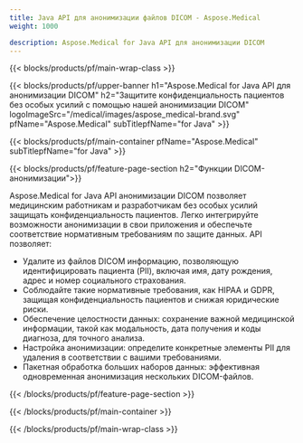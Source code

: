 ```yaml
---
title: Java API для анонимизации файлов DICOM - Aspose.Medical
weight: 1000

description: Aspose.Medical for Java API для анонимизации DICOM 
---
```


{{< blocks/products/pf/main-wrap-class >}}

{{< blocks/products/pf/upper-banner h1="Aspose.Medical for Java API для анонимизации DICOM" h2="Защитите конфиденциальность пациентов без особых усилий с помощью нашей анонимизации DICOM" logoImageSrc="/medical/images/aspose_medical-brand.svg" pfName="Aspose.Medical" subTitlepfName="for Java" >}}

{{< blocks/products/pf/main-container pfName="Aspose.Medical" subTitlepfName="for Java" >}}

{{< blocks/products/pf/feature-page-section h2="Функции DICOM-анонимизации">}}

<p>Aspose.Medical for Java API анонимизации DICOM позволяет медицинским работникам и разработчикам без особых усилий защищать конфиденциальность пациентов. Легко интегрируйте возможности анонимизации в свои приложения и обеспечьте соответствие нормативным требованиям по защите данных. API позволяет:</p>

<ul>
<li>Удалите из файлов DICOM информацию, позволяющую идентифицировать пациента (PII), включая имя, дату рождения, адрес и номер социального страхования.</li>
<li>Соблюдайте такие нормативные требования, как HIPAA и GDPR, защищая конфиденциальность пациентов и снижая юридические риски.</li>
<li>Обеспечение целостности данных: сохранение важной медицинской информации, такой как модальность, дата получения и коды диагноза, для точного анализа.</li>
<li>Настройка анонимизации: определите конкретные элементы PII для удаления в соответствии с вашими требованиями.</li>
<li>Пакетная обработка больших наборов данных: эффективная одновременная анонимизация нескольких DICOM-файлов.</li>
</ul>

{{< /blocks/products/pf/feature-page-section >}}

{{< /blocks/products/pf/main-container >}}

{{< /blocks/products/pf/main-wrap-class >}}